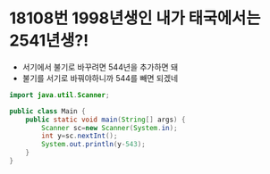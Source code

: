 # 18108번 1998년생인 내가 태국에서는 2541년생?!

- 서기에서 불기로 바꾸려면 544년을 추가하면 돼
- 불기를 서기로 바꿔야하니까 544를 빼면 되겠네

```java
import java.util.Scanner;

public class Main {
    public static void main(String[] args) {
        Scanner sc=new Scanner(System.in);
        int y=sc.nextInt();
        System.out.println(y-543);
    }
}
```

